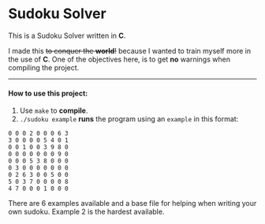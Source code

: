 # Sudoku Solver

This is a Sudoku Solver written in **C**.

I made this ~~to conquer the **world**!~~ because I wanted to train myself more
in the use of **C**. One of the objectives here, is to get **no** warnings when
compiling the project.

---

#### How to use this project:

1. Use `make` to **compile**.
2. `./sudoku example` **runs** the program using an `example` in this format:
```
0 0 0 2 0 0 0 6 3
3 0 0 0 0 5 4 0 1
0 0 1 0 0 3 9 8 0
0 0 0 0 0 0 0 9 0
0 0 0 5 3 8 0 0 0
0 3 0 0 0 0 0 0 0
0 2 6 3 0 0 5 0 0
5 0 3 7 0 0 0 0 8
4 7 0 0 0 1 0 0 0
```
There are 6 examples available and a base file for helping when writing your own
sudoku. Example 2 is the hardest available.

